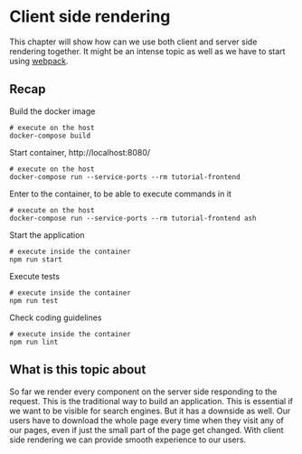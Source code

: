 # Client side rendering

This chapter will show how can we use both client and server side
rendering together. It might be an intense topic as well as
we have to start using [webpack](https://webpack.js.org/).

## Recap

Build the docker image
``` shell
# execute on the host
docker-compose build
```

Start container, http://localhost:8080/
``` shell
# execute on the host
docker-compose run --service-ports --rm tutorial-frontend
```

Enter to the container, to be able to execute commands in it
``` shell
# execute on the host
docker-compose run --service-ports --rm tutorial-frontend ash
```

Start the application
``` shell
# execute inside the container
npm run start
```

Execute tests
``` shell
# execute inside the container
npm run test
```

Check coding guidelines
``` shell
# execute inside the container
npm run lint
```

## What is this topic about

So far we render every component on the server side responding to the request.
This is the traditional way to build an application. This is essential
if we want to be visible for search engines. But it has a downside as well.
Our users have to download the whole page every time when they visit any
of our pages, even if just the small part of the page get changed.
With client side rendering we can provide smooth experience to our users.
